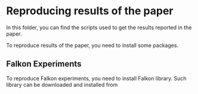 # Reproducing results of the paper
In this folder, you can find the scripts used to get the results reported in the paper.

To reproduce results of the paper, you need to install some packages.

## Falkon Experiments
To reproduce Falkon experiments, you need to install Falkon library. 
Such library can be downloaded and installed from 